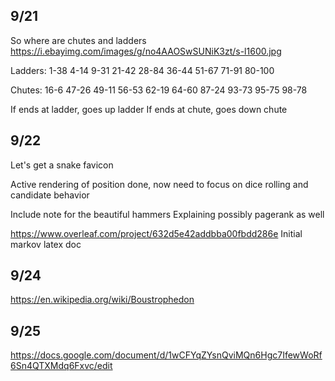 ## 9/21

So where are chutes and ladders
https://i.ebayimg.com/images/g/no4AAOSwSUNiK3zt/s-l1600.jpg

Ladders:
1-38
4-14
9-31
21-42
28-84
36-44
51-67
71-91
80-100

Chutes:
16-6
47-26
49-11
56-53
62-19
64-60
87-24
93-73
95-75
98-78

If ends at ladder, goes up ladder
If ends at chute, goes down chute


## 9/22
Let's get a snake favicon

Active rendering of position done, now need to focus on dice rolling and candidate behavior

Include note for the beautiful hammers
Explaining possibly pagerank as well

https://www.overleaf.com/project/632d5e42addbba00fbdd286e
Initial markov latex doc


## 9/24

https://en.wikipedia.org/wiki/Boustrophedon

## 9/25

https://docs.google.com/document/d/1wCFYqZYsnQviMQn6Hgc7IfewWoRf6Sn4QTXMdq6Fxvc/edit